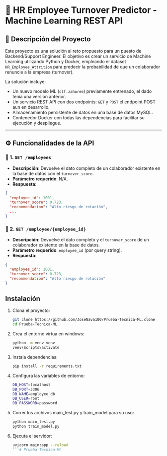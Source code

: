 # 💼 HR Employee Turnover Predictor - Machine Learning REST API

## 🧠 Descripción del Proyecto

Este proyecto es una solución al reto propuesto para un puesto de Backend/Support Engineer. El objetivo es crear un servicio de Machine Learning utilizando Python y Docker, empleando el dataset `HR_Employee_Attrition` para predecir la probabilidad de que un colaborador renuncie a la empresa (turnover).

La solución incluye:
- Un nuevo modelo ML (`clf.zahoree`) previamente entrenado, el dado tenia una versión anterior.
- Un servicio REST API con dos endpoints: `GET` y `POST` el endpoint POST aun en desarrollo.
- Almacenamiento persistente de datos en una base de datos MySQL.
- Contenedor Docker con todas las dependencias para facilitar su ejecución y despliegue.

---

## ⚙️ Funcionalidades de la API

### 📍 1. `GET /employees`
- **Descripción**: Devuelve el dato completo de un colaborador existente en la base de datos con el `turnover_score`.
- **Parámetro requerido**: N/A.
- **Respuesta**:
```json
{
  "employee_id": 1001,
  "turnover_score": 0.723,
  "recommendation": "Alto riesgo de rotación",
  ...
}
```

### 📍 2. `GET /employee/{employee_id}`
- **Descripción**: Devuelve el dato completo y el `turnover_score` de un colaborador existente en la base de datos.
- **Parámetro requerido**: `employee_id` (por query string).
- **Respuesta**:
```json
{
  "employee_id": 1001,
  "turnover_score": 0.723,
  "recommendation": "Alto riesgo de rotación"
}
```

## Instalación

1. Clona el proyecto:
   ```bash
   git clone https://github.com/JoseNava100/Prueba-Tecnica-ML.clone
   cd Prueba-Tecnica-ML
   ```

2. Crea el entorno virtua en windows:
   ```bash
   python -m venv venv
   venv\Scripts\activate
   ```

3. Instala dependencias:
   ```bash
   pip install -r requirements.txt
   ```

4. Configura las variables de entorno:
   ```bash
   DB_HOST=localhost
   DB_PORT=3306
   DB_NAME=employee_db
   DB_USER=root
   DB_PASSWORD=password
   ```

4. Correr los archivos main_test.py y train_model para su uso:
   ```bash
   python main_test.py
   python train_model.py
   ```

5. Ejecuta el servidor:
   ```bash
   uvicorn main:app --reload
   ```#   P r u e b a - T e c n i c a - M L 
 
 
